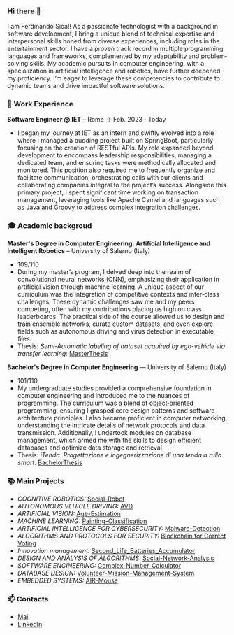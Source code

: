 ### Hi there 👋
I am Ferdinando Sica!! As a passionate technologist with a background in software development, I bring a unique blend of technical expertise and interpersonal skills honed from diverse experiences, including roles in the entertainment sector. I have a proven track record in multiple programming languages and frameworks, complemented by my adaptability and problem‐solving skills. My academic pursuits in computer engineering, with a specialization in artificial intelligence and robotics, have further deepened my proficiency. I’m eager to leverage these competencies to contribute to dynamic teams and drive impactful software solutions.

### 💼 Work Experience
**Software Engineer @ IET** – Rome -> Feb. 2023 ‐ Today
* I began my journey at IET as an intern and swiftly evolved into a role where I managed a budding project built on SpringBoot, particularly focusing on the creation of RESTful APIs. My role expanded beyond development to encompass leadership responsibilities, managing a dedicated team, and ensuring tasks were methodically allocated and monitored. This position also required me to frequently organize and facilitate communication, orchestrating calls with our clients and collaborating companies integral to the project’s success. Alongside this primary project, I spent significant time working on transaction management, leveraging tools like Apache Camel and languages such as Java and Groovy to address complex integration challenges.


### 🎓 Academic backgroud
**Master's Degree in Computer Engineering: Artificial Intelligence and Intelligent Robotics** – University of Salerno (Italy)
* 109/110 
* During my master’s program, I delved deep into the realm of convolutional neural networks (CNN), emphasizing their application in artificial vision through machine learning. A unique aspect of our curriculum was the integration of competitive contexts and inter‐class challenges. These dynamic challenges saw me and my peers competing, often with my contributions placing us high on class leaderboards. The practical side of the course allowed us to design and train ensemble networks, curate custom datasets, and even explore fields such as autonomous driving and virus detection in executable files.
* Thesis: _Semi-Automatic labeling of dataset acquired by ego-vehicle via transfer learning:_ [MasterThesis]()

**Bachelor's Degree in Computer Engineering** — University of Salerno (Italy) 
* 101/110
* My undergraduate studies provided a comprehensive foundation in computer engineering and introduced me to the nuances of programming. The curriculum was a blend of object‐oriented programming, ensuring I grasped core design patterns and software architecture principles. I also became proficient in computer networking, understanding the intricate details of network protocols and data transmission. Additionally, I undertook modules on database management, which armed me with the skills to design efficient databases and optimize data storage and retrieval.
* Thesis: _iTenda. Progettazione e ingegnerizzazione di una tenda a rullo smart._ [BachelorThesis]()

### 📚 Main Projects
* _COGNITIVE ROBOTICS:_ [Social-Robot](https://github.com/CamillaSpi/DefinitivoCog)
* _AUTONOMOUS VEHICLE DRIVING:_ [AVD](https://github.com/vturi3/AVD_Project)
* _ARTIFICIAL VISION:_ [Age-Estimation](https://github.com/MattiaMarseglia/Artificial-Vision-Project)
* _MACHINE LEARNING:_ [Painting-Classification]()
* _ARTIFICIAL INTELLIGENCE FOR CYBERSECURITY:_ [Malware-Detection]()
* _ALGORITHMS AND PROTOCOLS FOR SECURITY:_ [Blockchain for Correct Voting]()
* _Innovation management:_ [Second_Life_Batteries_Accumulator]()
* _DESIGN AND ANALYSIS OF ALGORITHMS:_ [Social-Network-Analysis]()
* _SOFTWARE ENGINEERING:_ [Complex-Number-Calculator](https://github.com/CamillaSpi/ProjectGruppo12IZ)
* _DATABASE DESIGN:_ [Volunteer-Mission-Management-System]()
* _EMBEDDED SYSTEMS:_ [AIR-Mouse]()


### 📫 Contacts
* [Mail](mailto:ferdisica@gmail.com)
* [LinkedIn](https://www.linkedin.com/in/ferdinando-sica-b7aba2181/)


